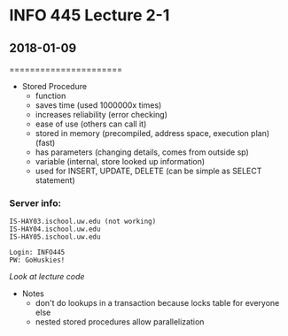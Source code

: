 # INFO 445 Lecture 2-1
## 2018-01-09
======================

- Stored Procedure
    - function
    - saves time (used 1000000x times)
    - increases reliability (error checking)
    - ease of use (others can call it)
    - stored in memory (precompiled, address space, execution plan) (fast)
    - has parameters (changing details, comes from outside sp)
    - variable (internal, store looked up information)
    - used for INSERT, UPDATE, DELETE (can be simple as SELECT statement)

### Server info:
    IS-HAY03.ischool.uw.edu (not working)
    IS-HAY04.ischool.uw.edu
    IS-HAY05.ischool.uw.edu

    Login: INFO445
    PW: GoHuskies!

_Look at lecture code_

- Notes
    - don't do lookups in a transaction because locks table for everyone else
    - nested stored procedures allow parallelization
